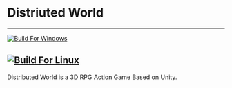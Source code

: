 # Distriuted World
---
[![Build For Windows](https://github.com/lyt0628/DistributedWorld/actions/workflows/Build_For_Windows.yml/badge.svg)](https://github.com/lyt0628/DistributedWorld/actions/workflows/Build_For_Windows.yml)

[![Build For Linux](https://github.com/lyt0628/DistributedWorld/actions/workflows/Build_For_Linux.yml/badge.svg)](https://github.com/lyt0628/DistributedWorld/actions/workflows/Build_For_Linux.yml)
---
Distributed World is a 3D RPG Action Game Based on Unity.